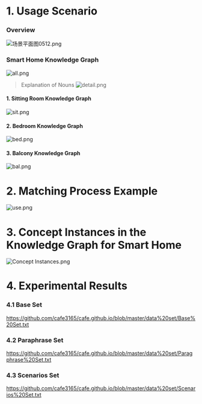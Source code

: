 
# 1. Usage Scenario
###  Overview 
![场景平面图0512.png](https://i.loli.net/2020/05/12/KgtdUW97Y1OZboV.png)

###  Smart Home Knowledge Graph
![all.png](https://i.loli.net/2020/05/12/wfcmE9sWtNAqP1M.png)

>Explanation of Nouns
>![detail.png](https://i.loli.net/2020/05/12/l8FXgq9aMEzSeOK.png)



#### 1. Sitting Room Knowledge Graph

![sit.png](https://i.loli.net/2020/05/12/ZvCaXx5NETk3q6b.png)

#### 2. Bedroom Knowledge Graph
![bed.png](https://i.loli.net/2020/05/12/iEB4LN7psCoJZMT.png)

#### 3. Balcony Knowledge Graph
![bal.png](https://i.loli.net/2020/05/12/NhajSTW8l6IZDkJ.png)



# 2. Matching Process Example

![use.png](https://i.loli.net/2020/04/29/8b6GAlKjy1Jxfwe.png)

#  3. Concept Instances in the Knowledge Graph for Smart Home 



![Concept Instances.png](https://i.loli.net/2020/05/12/ZYTuGClJ9hnOpoU.png)











# 4. Experimental Results

### 4.1 Base Set
https://github.com/cafe3165/cafe.github.io/blob/master/data%20set/Base%20Set.txt

### 4.2 Paraphrase Set

https://github.com/cafe3165/cafe.github.io/blob/master/data%20set/Paragphrase%20Set.txt

### 4.3 Scenarios Set 

https://github.com/cafe3165/cafe.github.io/blob/master/data%20set/Scenarios%20Set.txt

